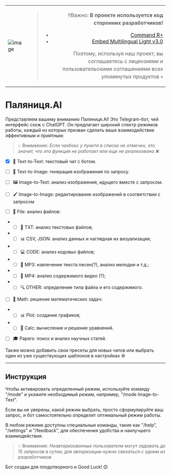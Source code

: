 <table>
  <tr>
    <td>
      <img src="https://github.com/user-attachments/assets/938cc1a1-fde1-4768-b2fb-6fce9fd81171" alt="image">
    </td>
    <td style="text-align: right;">
      <blockquote>
        <p style="line-height: 1.5;">‼️Важно: <strong>В проекте используется код сторонних разработчиков!</strong></p>
        <ul>
          <li><a href="https://huggingface.co/CohereForAI/c4ai-command-r-plus?text=%D0%BF%D1%80%D0%B8%D0%B2%D0%B5%D1%82">Command R+</a></li>
          <li><a href="https://huggingface.co/Cohere/Cohere-embed-multilingual-light-v3.0">Embed Multilingual Light v3.0</a></li>
        </ul>
        <p style="line-height: 1.5;">Поэтому, используя наш проект, вы соглашаетесь с лицензиями и пользовательскими соглашениями всех упомянутых продуктов 💀</p>
      </blockquote>
    </td>
  </tr>
</table>


# Паляниця.AI

Представляем вашему вниманию Паляниця.AI! Это Telegram-бот, чей интерфейс схож с ChatGPT. Он предлагает широкий спектр режимов работы, каждый из которых призван сделать ваше взаимодействие эффективным и приятным:

> 💡 Внимаение: *Если чекбокс у пункта в списке не отмечен, это значит, что эта функция не работает или еще не реализована ❌*


- [x] 💬 Text-to-Text: текстовый чат с ботом. 

- [ ] 🎨 Text-to-Image: генерация изображения по запросу. 

- [ ] 🖼 Image-to-Text: анализ изображения, идущего вместе с запросом. 

- [ ] 🖌 Image-to-Image: редактирование изображений в соответствии с запросом

- [ ] 📂 File: анализ файлов:

- - [ ] 📄 TXT: анализ текстовых файлов; 

- - [ ] 📊 CSV, JSON: анализ данных и наглядная их визуализация; 

- - [ ] 💻 CODE: анализ кодовых файлов; 

- - [ ] 🎵 MP3: извлечение текста песен(?), анализ мелодии и т.д.; 
 
- - [ ] 🎥 MP4: анализ содержимого видео (?); 

- - [ ] 🔍 OTHER: определение типа файла и его содержимого. 

- [ ] 🔢 Math: решение математических задач:

- - [ ] 📊 Plot: создание графиков; 

- - [ ] 🧮 Calc: вычисление и решение уравнений. 

- [ ] 🎓 Papers: поиск и анализ научных статей. 


Также можно добавить свои пресеты для новых чатов или выбрать один из уже существующих шаблонов в настройках ⚙️

___

## Инструкция

Чтобы активировать определенный режим, используйте команду "/mode" и укажите необходимый режим, например, "/mode Image-to-Text".

Если вы не уверены, какой режим выбрать, просто сформулируйте ваш запрос, и бот самостоятельно определит оптимальный режим работы.

В любом режиме доступны специальные команды, такие как "/help", "/settings" и "/feedback", для обеспечения удобства и наилучшего взаимодействия.


> 💡 Внимаение: *Неавторизованные пользователи могут задавать до 15 запросов в сутки; для авторизации нужно связаться с одним из разработчиков*

Бот создан для плодотворного и Good Luck! 😊
